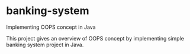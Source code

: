 # banking-system
Implementing OOPS concept in Java

This project gives an overview of OOPS concept by implementing simple banking system project in Java.
